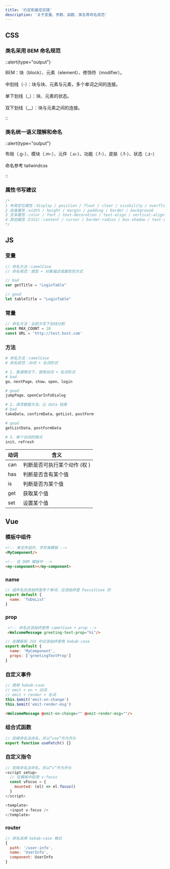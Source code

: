 ```yaml
---
title: '约定和最佳实践'
description: '关于变量、参数、函数、类名等命名规范'
---
```



## CSS

### 类名采用 BEM 命名规范

::alert{type="output"}

BEM：块（block）、元素（element）、修饰符（modifier）。
<br /> <br />
中划线（-）：块与块、元素与元素，多个单词之间的连接。
<br /> <br />
单下划线（\_）：块、元素的状态。
<br /> <br />
双下划线（\_\_）：块与元素之间的连接。

::


### 类名统一语义理解和命名

::alert{type="output"}

布局（.g-）、模块（.m-）、元件（.u-）、功能（.f-）、皮肤（.f-）、状态（.z-）
<br /> <br />
命名参考 tailwindcss

::


### 属性书写建议

```css
/* 
1 布局定位属性：display / position / float / clear / visibility / overflow
2 自身属性：width / height / margin / padding / border / background
3 文本属性：color / font / text-decoration / text-align / vertical-align / white- space / break-word
4 其他属性（CSS3）：content / cursor / border-radius / box-shadow / text-shadow / background: linear-gradient …
*/
```



## JS

### 变量

```js
// 命名方法：camelCase
// 命名规范：类型 + 对象描述或属性的方式

// bad
var getTitle = "LoginTable"

// good
let tableTitle = "LoginTable"
```


### 常量

```js
// 命名方法：全部大写下划线分割
const MAX_COUNT = 10
const URL = 'http://test.host.com'
```


### 方法

```bash
# 命名方法：camelCase
# 命名规范：动词 + 名词形式

# 1、普通情况下，使用动词 + 名词形式
# bad
go、nextPage、show、open、login

# good
jumpPage、openCarInfoDialog

# 2、请求数据方法，以 data 结尾
# bad
takeData、confirmData、getList、postForm

# good
getListData、postFormData

# 3、单个动词的情况
init、refresh
```

动词 | 含义
---------|----------
 can | 判断是否可执行某个动作 (权 )
 has | 判断是否含有某个值
 is | 判断是否为某个值
 get | 获取某个值
 set | 设置某个值



## Vue

### 模板中组件

```html
<!-- 单文件组件、字符串模板 --> 
<MyComponent/>

<!-- 在 DOM 模板中 --> 
<my-component></my-component>
```


### name

```js
// 组件名应该始终是多个单词，应该始终是 PascalCase 的
export default {
  name: 'ToDoList'
}
```


### prop

```html
 <!-- 命名应该始终使用 camelCase + prop -->
 <WelcomeMessage greeting-text-prop="hi"/>
```

```js
// 在模板和 JSX 中应该始终使用 kebab-case
export default {
  name: 'MyComponent',
  props: ['greetingTextProp']
}
```


### 自定义事件

```js
// 使用 kebab-case
// emit + on + 动词
// emit + render + 名词
this.$emit('emit-on-change')
this.$emit('emit-render-msg')
```

```html
<WelcomeMessage @emit-on-change="" @emit-render-msg=""/>
```

### 组合式函数

```js
// 驼峰命名法命名，并以“use”作为开头
export function useFetch() {}
```


### 自定义指令

```js
// 驼峰命名法命名，并以“v”作为开头
<script setup>
  // 在模板中启用 v-focus
  const vFocus = {
    mounted: (el) => el.focus()
  }
</script>

<template>
  <input v-focus />
</template>
```


### router

```js
// 命名采用 kebab-case 格式
{
  path: '/user-info',
  name: 'UserInfo',
  component: UserInfo
}
```

